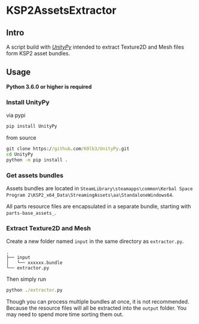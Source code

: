 # KSP2AssetsExtractor

## Intro

A script build with [*UnityPy*](https://github.com/K0lb3/UnityPy) intended to extract Texture2D and Mesh files form KSP2 asset bundles.


## Usage

**Python 3.6.0 or higher is required**


### Install UnityPy

via pypi

```cmd
pip install UnityPy
```

from source

```cmd
git clone https://github.com/K0lb3/UnityPy.git
cd UnityPy
python -m pip install .
```


### Get assets bundles

Assets bundles are located in `SteamLibrary\steamapps\common\Kerbal Space Program 2\KSP2_x64_Data\StreamingAssets\aa\StandaloneWindows64`.

All parts resource files are encapsulated in a separate bundle, starting with `parts-base_assets_`.


### Extract Texture2D and Mesh

Create a new folder named `input` in the same directory as `extractor.py`.

```
.
├── input
│   └── xxxxxx.bundle
└── extractor.py
```

Then simply run

```cmd
python ./extractor.py
```

Though you can process multiple bundles at once, it is not recommended.
Because the resource files will all be extracted into the `output` folder.
You may need to spend more time sorting them out.